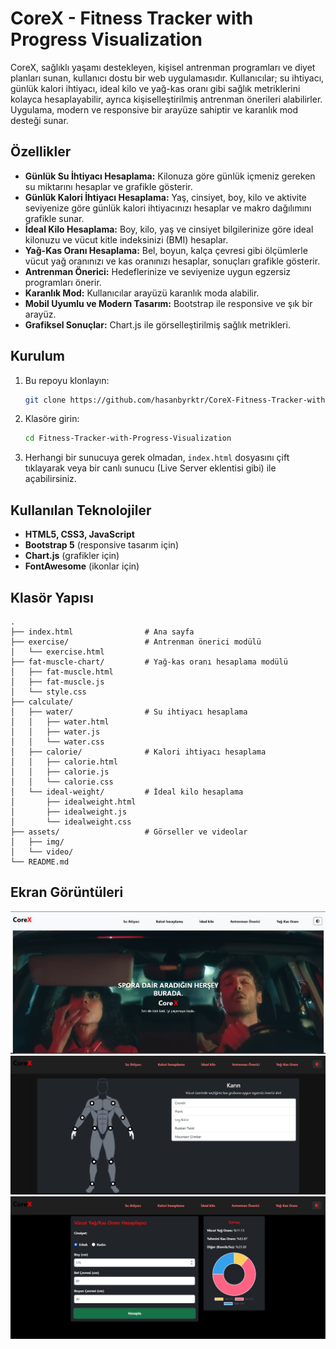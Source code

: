 # CoreX - Fitness Tracker with Progress Visualization

CoreX, sağlıklı yaşamı destekleyen, kişisel antrenman programları ve diyet planları sunan, kullanıcı dostu bir web uygulamasıdır. Kullanıcılar; su ihtiyacı, günlük kalori ihtiyacı, ideal kilo ve yağ-kas oranı gibi sağlık metriklerini kolayca hesaplayabilir, ayrıca kişiselleştirilmiş antrenman önerileri alabilirler. Uygulama, modern ve responsive bir arayüze sahiptir ve karanlık mod desteği sunar.

## Özellikler

- **Günlük Su İhtiyacı Hesaplama:** Kilonuza göre günlük içmeniz gereken su miktarını hesaplar ve grafikle gösterir.
- **Günlük Kalori İhtiyacı Hesaplama:** Yaş, cinsiyet, boy, kilo ve aktivite seviyenize göre günlük kalori ihtiyacınızı hesaplar ve makro dağılımını grafikle sunar.
- **İdeal Kilo Hesaplama:** Boy, kilo, yaş ve cinsiyet bilgilerinize göre ideal kilonuzu ve vücut kitle indeksinizi (BMI) hesaplar.
- **Yağ-Kas Oranı Hesaplama:** Bel, boyun, kalça çevresi gibi ölçümlerle vücut yağ oranınızı ve kas oranınızı hesaplar, sonuçları grafikle gösterir.
- **Antrenman Önerici:** Hedeflerinize ve seviyenize uygun egzersiz programları önerir.
- **Karanlık Mod:** Kullanıcılar arayüzü karanlık moda alabilir.
- **Mobil Uyumlu ve Modern Tasarım:** Bootstrap ile responsive ve şık bir arayüz.
- **Grafiksel Sonuçlar:** Chart.js ile görselleştirilmiş sağlık metrikleri.

## Kurulum

1. Bu repoyu klonlayın:
   ```bash
   git clone https://github.com/hasanbyrktr/CoreX-Fitness-Tracker-with-Progress-Visualization.git
   ```
2. Klasöre girin:
   ```bash
   cd Fitness-Tracker-with-Progress-Visualization
   ```
3. Herhangi bir sunucuya gerek olmadan, `index.html` dosyasını çift tıklayarak veya bir canlı sunucu (Live Server eklentisi gibi) ile açabilirsiniz.

## Kullanılan Teknolojiler

- **HTML5, CSS3, JavaScript**
- **Bootstrap 5** (responsive tasarım için)
- **Chart.js** (grafikler için)
- **FontAwesome** (ikonlar için)

## Klasör Yapısı

```
.
├── index.html                # Ana sayfa
├── exercise/                 # Antrenman önerici modülü
│   └── exercise.html
├── fat-muscle-chart/         # Yağ-kas oranı hesaplama modülü
│   ├── fat-muscle.html
│   ├── fat-muscle.js
│   └── style.css
├── calculate/
│   ├── water/                # Su ihtiyacı hesaplama
│   │   ├── water.html
│   │   ├── water.js
│   │   └── water.css
│   ├── calorie/              # Kalori ihtiyacı hesaplama
│   │   ├── calorie.html
│   │   ├── calorie.js
│   │   └── calorie.css
│   └── ideal-weight/         # İdeal kilo hesaplama
│       ├── idealweight.html
│       ├── idealweight.js
│       └── idealweight.css
├── assets/                   # Görseller ve videolar
│   ├── img/
│   └── video/
└── README.md
```

## Ekran Görüntüleri

![Ekran Görüntüsü 1](assets/img/1.png)
![Ekran Görüntüsü 2](assets/img/2.png)
![Ekran Görüntüsü 3](assets/img/3.png)
